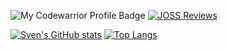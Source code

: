 ![My Codewarrior Profile Badge](https://www.codewars.com/users/svchb/badges/micro)
[![JOSS Reviews](https://joss.theoj.org/badges/reviewed_by/@svchb)](https://joss.theoj.org/papers/reviewed_by/@svchb)

[![Sven's GitHub stats](https://github-readme-stats.vercel.app/api?username=svchb)](https://github.com/anuraghazra/github-readme-stats)
[![Top Langs](https://github-readme-stats.vercel.app/api/top-langs/?username=svchb)](https://github.com/anuraghazra/github-readme-stats)
<!--
**svchb/svchb** is a ✨ _special_ ✨ repository because its `README.md` (this file) appears on your GitHub profile.

Here are some ideas to get you started:

- 🔭 I’m currently working on ...
- 🌱 I’m currently learning ...
- 👯 I’m looking to collaborate on ...
- 🤔 I’m looking for help with ...
- 💬 Ask me about ...
- 📫 How to reach me: ...
- 😄 Pronouns: ...
- ⚡ Fun fact: ...
-->
